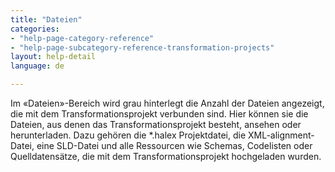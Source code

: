 ```yaml
---
title: "Dateien"
categories:
- "help-page-category-reference"
- "help-page-subcategory-reference-transformation-projects"
layout: help-detail
language: de

---
```


Im &laquo;Dateien&raquo;-Bereich wird grau hinterlegt die Anzahl der Dateien angezeigt, die mit dem Transformationsprojekt verbunden sind. Hier können sie die Dateien, aus denen das Transformationsprojekt besteht, ansehen oder herunterladen. Dazu gehören die \*.halex Projektdatei, die XML-alignment-Datei, eine SLD-Datei und alle Ressourcen wie Schemas, Codelisten oder Quelldatensätze, die mit dem Transformationsprojekt hochgeladen wurden.